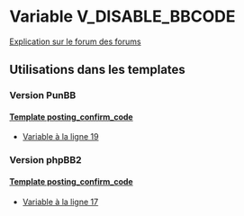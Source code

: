 # Variable V_DISABLE_BBCODE
[Explication sur le forum des forums](http://forum.forumactif.com/t294113-listing-des-variables#V_DISABLE_BBCODE)
## Utilisations dans les templates
### Version PunBB
#### [Template posting_confirm_code](punbb/posting_confirm_code.md)
* [Variable à la ligne 19](../punbb/posting_confirm_code.tpl#L19)
### Version phpBB2
#### [Template posting_confirm_code](subsilver/posting_confirm_code.md)
* [Variable à la ligne 17](../subsilver/posting_confirm_code.tpl#L17)
